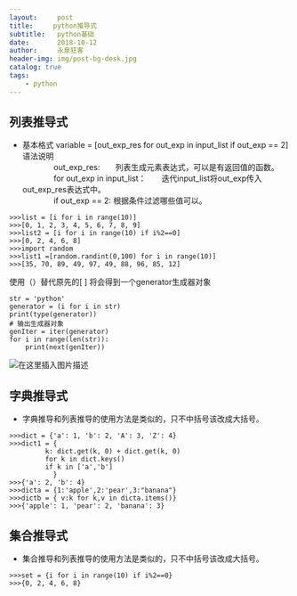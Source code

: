 ```yaml
---
layout:     post
title:     python推导式
subtitle:   python基础
date:       2018-10-12
author:     永泉狂客
header-img: img/post-bg-desk.jpg
catalog: true
tags:  
    - python
---
```


## 列表推导式

 - 基本格式
       variable = [out_exp_res for out_exp in input_list if out_exp \=\= 2]     
       语法说明    
       &emsp;&emsp;&emsp;&emsp;out_exp_res:　　列表生成元素表达式，可以是有返回值的函数。    
       &emsp;&emsp;&emsp;&emsp;for out_exp in input_list：　　迭代input_list将out_exp传入out_exp_res表达式中。    
       &emsp;&emsp;&emsp;&emsp;if out_exp == 2:  根据条件过滤哪些值可以。

```
>>>list = [i for i in range(10)]
>>>[0, 1, 2, 3, 4, 5, 6, 7, 8, 9]
>>>list2 = [i for i in range(10) if i%2==0]
>>>[0, 2, 4, 6, 8]
>>>import random
>>>list1 =[random.randint(0,100) for i in range(10)]
>>>[35, 70, 89, 49, 97, 49, 88, 96, 85, 12]
```
使用（）替代原先的[ ] 将会得到一个generator生成器对象

```
str = 'python'
generator = (i for i in str)
print(type(generator))
# 输出生成器对象
genIter = iter(generator)
for i in range(len(str)):
    print(next(genIter))
```
![在这里插入图片描述](https://img-blog.csdn.net/20181012170423582?watermark/2/text/aHR0cHM6Ly9ibG9nLmNzZG4ubmV0L3FxXzM3Mjg3NjIx/font/5a6L5L2T/fontsize/400/fill/I0JBQkFCMA==/dissolve/70)    

## 字典推导式

 - 字典推导和列表推导的使用方法是类似的，只不中括号该改成大括号。
 ```
>>>dict = {'a': 1, 'b': 2, 'A': 3, 'Z': 4}
>>>dict1 = {
          k: dict.get(k, 0) + dict.get(k, 0)
          for k in dict.keys()
          if k in ['a','b']
            }
>>>{'a': 2, 'b': 4}
>>>dicta = {1:'apple',2:'pear',3:"banana"}
>>>dictb = { v:k for k,v in dicta.items()}
>>>{'apple': 1, 'pear': 2, 'banana': 3}
```

## 集合推导式

 - 集合推导和列表推导的使用方法是类似的，只不中括号该改成大括号。

```
>>>set = {i for i in range(10) if i%2==0}
>>>{0, 2, 4, 6, 8}
```

